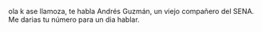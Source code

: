 ola k ase llamoza, te habla Andrés Guzmán, un viejo compañero del SENA. Me darias tu número para un dia hablar.
